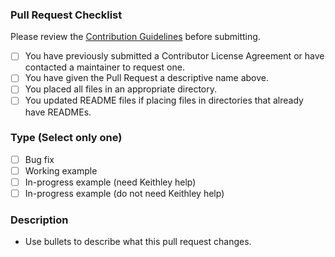 
### Pull Request Checklist

Please review the [Contribution Guidelines](https://github.com/tektronix/keithley/CONTRIBUTING.md) before submitting.

- [ ] You have previously submitted a Contributor License Agreement or have contacted a maintainer to request one.
- [ ] You have given the Pull Request a descriptive name above.
- [ ] You placed all files in an appropriate directory.
- [ ] You updated README files if placing files in directories that already have READMEs. 

### Type (Select only one)

- [ ] Bug fix
- [ ] Working example
- [ ] In-progress example (need Keithley help)
- [ ] In-progress example (do not need Keithley help)

### Description

- Use bullets to describe what this pull request changes.

<!-- Modified by Tektronix. Original Content developed by the angular-translate team and Pascal Precht and their Pull Request Template available at https://github.com/angular-translate/angular-translate -->

